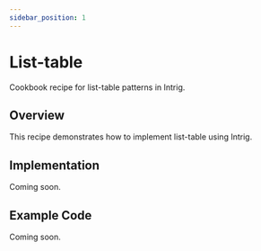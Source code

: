 ```yaml
---
sidebar_position: 1
---
```


# List-table

Cookbook recipe for list-table patterns in Intrig.

## Overview

This recipe demonstrates how to implement list-table using Intrig.

## Implementation

Coming soon.

## Example Code

Coming soon.
